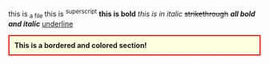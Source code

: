 this is <sub> a file </sub>
this is <sup>superscript</sup>
**this is bold**
*this is in italic*
~~strikethrough~~
***all bold and italic***
<ins>underline</ins>

<div style="border: 2px solid red; padding: 10px; background-color: lightyellow;">
  <b>This is a bordered and colored section!</b>
</div>
